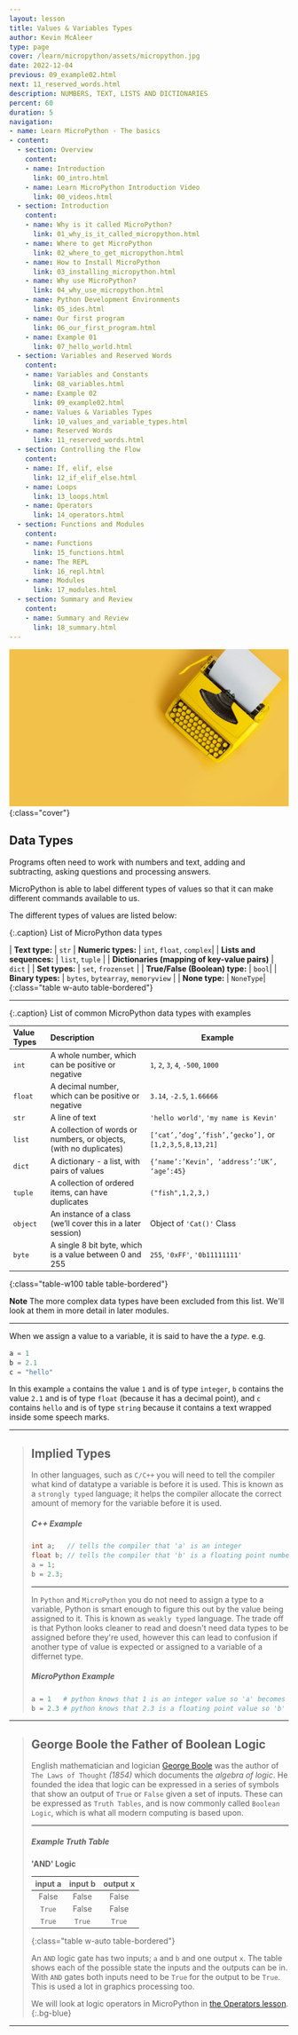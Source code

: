 ```yaml
---
layout: lesson
title: Values & Variables Types
author: Kevin McAleer
type: page
cover: /learn/micropython/assets/micropython.jpg
date: 2022-12-04
previous: 09_example02.html
next: 11_reserved_words.html
description: NUMBERS, TEXT, LISTS AND DICTIONARIES
percent: 60
duration: 5
navigation:
- name: Learn MicroPython - The basics
- content:
  - section: Overview
    content:
    - name: Introduction
      link: 00_intro.html
    - name: Learn MicroPython Introduction Video
      link: 00_videos.html
  - section: Introduction
    content:
    - name: Why is it called MicroPython?
      link: 01_why_is_it_called_micropython.html
    - name: Where to get MicroPython
      link: 02_where_to_get_micropython.html
    - name: How to Install MicroPython
      link: 03_installing_micropython.html
    - name: Why use MicroPython?
      link: 04_why_use_micropython.html
    - name: Python Development Environments
      link: 05_ides.html
    - name: Our first program
      link: 06_our_first_program.html
    - name: Example 01
      link: 07_hello_world.html
  - section: Variables and Reserved Words
    content:
    - name: Variables and Constants
      link: 08_variables.html
    - name: Example 02
      link: 09_example02.html
    - name: Values & Variables Types
      link: 10_values_and_variable_types.html
    - name: Reserved Words
      link: 11_reserved_words.html
  - section: Controlling the Flow
    content:
    - name: If, elif, else
      link: 12_if_elif_else.html
    - name: Loops
      link: 13_loops.html
    - name: Operators
      link: 14_operators.html
  - section: Functions and Modules
    content:
    - name: Functions
      link: 15_functions.html
    - name: The REPL
      link: 16_repl.html
    - name: Modules
      link: 17_modules.html
  - section: Summary and Review
    content:
    - name: Summary and Review
      link: 18_summary.html
---
```



![Cover photo of a yellow typewritter](assets/types.jpg){:class="cover"}

## Data Types

Programs often need to work with numbers and text, adding and subtracting, asking questions and processing answers.

MicroPython is able to label different types of values so that it can make different commands available to us.

The different types of values are listed below:

{:.caption}
List of MicroPython data types

| **Text type:** | `str`
| **Numeric types:** | `int`, `float`, `complex`|
| **Lists and sequences:** | `list`, `tuple` |
| **Dictionaries (mapping of key-value pairs)** | `dict` |
| **Set types:** | `set`, `frozenset` |
| **True/False (Boolean) type:** | `bool`|
| **Binary types:** | `bytes`, `bytearray`, `memoryview` |
| **None type:** | `NoneType`|
{:class="table w-auto table-bordered"}

---

{:.caption}
List of common MicroPython data types with examples

| Value Types | Description                                                        | Example                                                |
|:------------|:-------------------------------------------------------------------|--------------------------------------------------------|
| `int`       | A whole number, which can be positive or negative                  | `1`, `2`, `3`, `4`, `-500`, `1000`                     |
| `float`     | A decimal number, which can be positive or negative                | `3.14`, `-2.5`, `1.66666`                              |
| `str`       | A line of text                                                     | `'hello world'`, `'my name is Kevin'`                  |
| `list`      | A collection of words or numbers, or objects, (with no duplicates) | `[‘cat’,’dog’,’fish’,’gecko’],` or `[1,2,3,5,8,13,21]` |
| `dict`      | A dictionary - a list, with pairs of values                        | `{‘name’:’Kevin’, ‘address’:’UK’, ‘age’:45}`          |
| `tuple`     | A collection of ordered items, can have duplicates                 | `("fish",1,2,3,)`                                      |
| `object`    | An instance of a class (we’ll cover this in a later session)       | Object of `'Cat()'` Class                                |
| `byte`      | A single 8 bit byte, which is a value between 0 and 255            | `255`, `'0xFF'`, `'0b11111111'`                        |
{:class="table-w100 table table-bordered"}

**Note** The more complex data types have been excluded from this list. We'll look at them in more detail in later modules.

---

When we assign a value to a variable, it is said to have the a *type*.
e.g.

```python
a = 1
b = 2.1
c = "hello"
```

In this example `a` contains the value `1` and is of type `integer`, `b` contains the value `2.1` and is of type `float` (because it has a decimal point), and `c` contains `hello` and is of type `string` because it contains a text wrapped inside some speech marks.

---

> ## Implied Types
>
> In other languages, such as `C/C++` you will need to tell the compiler what kind of datatype a variable
> is before it is used.
> This is known as a `strongly typed` language; it helps the compiler allocate the correct amount of
> memory for the variable before it is used.
>
> ##### C++ Example
>
> ```c++
> int a;   // tells the compiler that 'a' is an integer
> float b; // tells the compiler that 'b' is a floating point number 
> a = 1;
> b = 2.3;
> ```
>
> ---
>
> In `Python` and `MicroPython` you do not need to assign a type to a variable, Python is smart enough to
> figure this out by the value being assigned to it. This is known as `weakly typed` language.
> The trade off is that Python looks cleaner to read and doesn't need data types to be assigned before
> they're used, however this can lead to confusion if another type of value is expected or assigned to a
> variable of a differnet type.
>
> ##### MicroPython Example
>
> ```python
> a = 1   # python knows that 1 is an integer value so 'a' becomes an 'int' type
> b = 2.3 # python knows that 2.3 is a floating point value so 'b' becomes a 'float' type
> ```
>

---

> ## George Boole the Father of Boolean Logic
>
> English mathematician and logician [George Boole](https://en.wikipedia.org/wiki/George_Boole) was the author of `The Laws of Thought` *(1854)*
> which documents the *algebra of logic*. He founded the idea that logic can be expressed in a series
> of symbols that show an output of `True` or `False` given a set of inputs. These can be expressed as
> `Truth Tables`, and is now commonly called `Boolean Logic`, which is what all modern computing is
> based upon.
>
> ---
> 
> ##### Example Truth Table
>
> **'AND' Logic**
>
> | input a | input b | output x |
> |:--:|:--:|:--:|
> |False|False|False|
> |`True`|False|False|
> |`True`|`True`|`True`|
> {:class="table w-auto table-bordered"}
> 
> An `AND` logic gate has two inputs; `a` and `b` and one output `x`. The table shows each of the possible state the inputs and the outputs can be in. With `AND` gates both inputs need to be `True` for the output to be `True`. This is used a lot in graphics processing too.
>
> We will look at logic operators in MicroPython in [the Operators lesson](14_operators).
{:.bg-blue}

---
